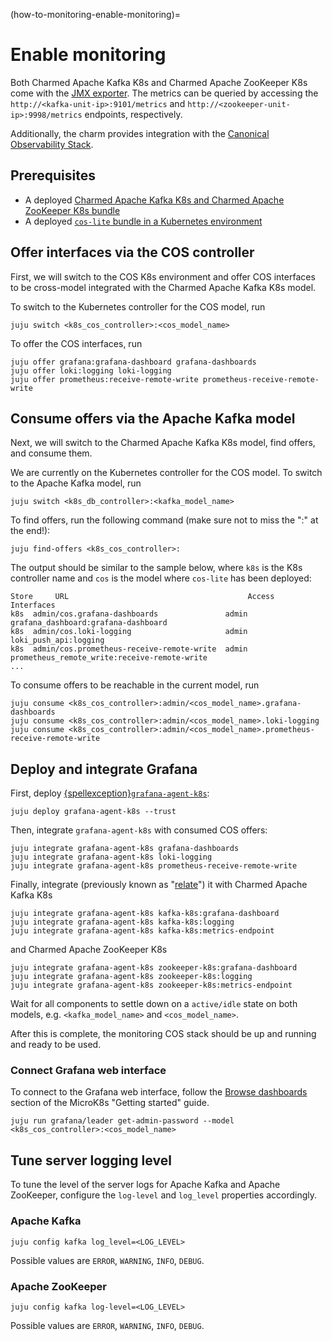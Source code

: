 (how-to-monitoring-enable-monitoring)=
# Enable monitoring

Both Charmed Apache Kafka K8s and Charmed Apache ZooKeeper K8s come with the [JMX exporter](https://github.com/prometheus/jmx_exporter/).
The metrics can be queried by accessing the `http://<kafka-unit-ip>:9101/metrics` and `http://<zookeeper-unit-ip>:9998/metrics` endpoints, respectively.

Additionally, the charm provides integration with the [Canonical Observability Stack](https://charmhub.io/topics/canonical-observability-stack).

## Prerequisites

* A deployed [Charmed Apache Kafka K8s and Charmed Apache ZooKeeper K8s bundle](https://charmhub.io/kafka-k8s)
* A deployed [`cos-lite` bundle in a Kubernetes environment](https://charmhub.io/topics/canonical-observability-stack/tutorials/install-microk8s)

## Offer interfaces via the COS controller

First, we will switch to the COS K8s environment and offer COS interfaces to be cross-model integrated with the Charmed Apache Kafka K8s model.

To switch to the Kubernetes controller for the COS model, run

```shell
juju switch <k8s_cos_controller>:<cos_model_name>
```

To offer the COS interfaces, run 

```shell
juju offer grafana:grafana-dashboard grafana-dashboards
juju offer loki:logging loki-logging
juju offer prometheus:receive-remote-write prometheus-receive-remote-write
```

## Consume offers via the Apache Kafka model

Next, we will switch to the Charmed Apache Kafka K8s model, find offers, and consume them.

We are currently on the Kubernetes controller for the COS model. To switch to the Apache Kafka model, run

```shell
juju switch <k8s_db_controller>:<kafka_model_name>
```

To find offers, run the following command (make sure not to miss the ":" at the end!):

```shell
juju find-offers <k8s_cos_controller>: 
```

The output should be similar to the sample below, where `k8s` is the K8s controller name and `cos` is the model where `cos-lite` has been deployed:

```shell
Store     URL                                        Access  Interfaces
k8s  admin/cos.grafana-dashboards               admin   grafana_dashboard:grafana-dashboard
k8s  admin/cos.loki-logging                     admin   loki_push_api:logging
k8s  admin/cos.prometheus-receive-remote-write  admin   prometheus_remote_write:receive-remote-write
...
```

To consume offers to be reachable in the current model, run

```shell
juju consume <k8s_cos_controller>:admin/<cos_model_name>.grafana-dashboards
juju consume <k8s_cos_controller>:admin/<cos_model_name>.loki-logging
juju consume <k8s_cos_controller>:admin/<cos_model_name>.prometheus-receive-remote-write
```

## Deploy and integrate Grafana

First, deploy [{spellexception}`grafana-agent-k8s`](https://charmhub.io/grafana-agent-k8s):

```shell
juju deploy grafana-agent-k8s --trust
```

Then, integrate `grafana-agent-k8s` with consumed COS offers:

```shell
juju integrate grafana-agent-k8s grafana-dashboards
juju integrate grafana-agent-k8s loki-logging
juju integrate grafana-agent-k8s prometheus-receive-remote-write
```

Finally, integrate (previously known as "[relate](https://documentation.ubuntu.com/juju/3.6/reference/juju-cli/list-of-juju-cli-commands/integrate/)") it with Charmed Apache Kafka K8s

```shell
juju integrate grafana-agent-k8s kafka-k8s:grafana-dashboard
juju integrate grafana-agent-k8s kafka-k8s:logging
juju integrate grafana-agent-k8s kafka-k8s:metrics-endpoint
```

and Charmed Apache ZooKeeper K8s

```shell
juju integrate grafana-agent-k8s zookeeper-k8s:grafana-dashboard
juju integrate grafana-agent-k8s zookeeper-k8s:logging
juju integrate grafana-agent-k8s zookeeper-k8s:metrics-endpoint
```

Wait for all components to settle down on a `active/idle` state on both
models, e.g. `<kafka_model_name>` and `<cos_model_name>`.

After this is complete, the monitoring COS stack should be up and running and ready to be used.

### Connect Grafana web interface

To connect to the Grafana web interface, follow the [Browse dashboards](https://charmhub.io/topics/canonical-observability-stack/tutorials/install-microk8s#heading--browse-dashboards) section of the MicroK8s "Getting started" guide.

```shell
juju run grafana/leader get-admin-password --model <k8s_cos_controller>:<cos_model_name>
```

## Tune server logging level

To tune the level of the server logs for Apache Kafka and Apache ZooKeeper, configure the `log-level` and `log_level` properties accordingly.

### Apache Kafka

```shell
juju config kafka log_level=<LOG_LEVEL>
```

Possible values are `ERROR`, `WARNING`, `INFO`, `DEBUG`.

### Apache ZooKeeper

```shell
juju config kafka log-level=<LOG_LEVEL>
```

Possible values are `ERROR`, `WARNING`, `INFO`, `DEBUG`.
